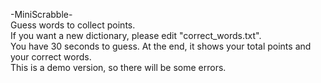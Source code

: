 -MiniScrabble-\
Guess words to collect points.\
If you want a new dictionary, please edit "correct_words.txt".\
You have 30 seconds to guess. At the end, it shows your total points and your correct words.\
This is a demo version, so there will be some errors.
